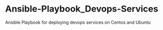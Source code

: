 # Ansible-Playbook_Devops-Services
Ansible Playbook for deploying devops services on Centos and Ubuntu
